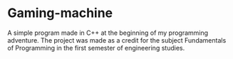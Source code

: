 # Gaming-machine
A simple program made in C++ at the beginning of my programming adventure.  The project was made as a credit for the subject Fundamentals of Programming in the first semester of engineering studies. 
